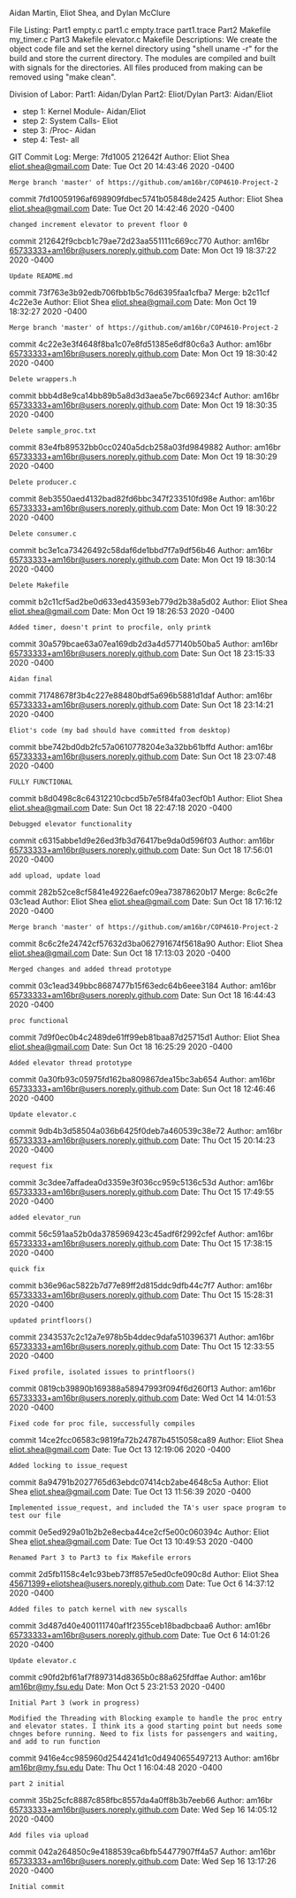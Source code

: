 
Aidan Martin, Eliot Shea, and Dylan McClure

File Listing:
Part1
empty.c
part1.c
empty.trace
part1.trace
Part2
Makefile
my_timer.c
Part3
Makefile
elevator.c
Makefile Descriptions:
We create the object code file and set the kernel directory
using "shell uname -r" for the build and store the current directory.
The modules are compiled and built with signals for the directories.
All files produced from making can be removed using "make clean".

Division of Labor:
Part1: Aidan/Dylan
Part2: Eliot/Dylan
Part3: Aidan/Eliot
- step 1: Kernel Module- Aidan/Eliot
- step 2: System Calls- Eliot
- step 3: /Proc- Aidan
- step 4: Test- all

GIT Commit Log:
Merge: 7fd1005 212642f
Author: Eliot Shea <eliot.shea@gmail.com>
Date:   Tue Oct 20 14:43:46 2020 -0400

    Merge branch 'master' of https://github.com/am16br/COP4610-Project-2

commit 7fd10059196af698909fdbec5741b05848de2425
Author: Eliot Shea <eliot.shea@gmail.com>
Date:   Tue Oct 20 14:42:46 2020 -0400

    changed increment elevator to prevent floor 0

commit 212642f9cbcb1c79ae72d23aa551111c669cc770
Author: am16br <65733333+am16br@users.noreply.github.com>
Date:   Mon Oct 19 18:37:22 2020 -0400

    Update README.md

commit 73f763e3b92edb706fbb1b5c76d6395faa1cfba7
Merge: b2c11cf 4c22e3e
Author: Eliot Shea <eliot.shea@gmail.com>
Date:   Mon Oct 19 18:32:27 2020 -0400

    Merge branch 'master' of https://github.com/am16br/COP4610-Project-2

commit 4c22e3e3f4648f8ba1c07e8fd51385e6df80c6a3
Author: am16br <65733333+am16br@users.noreply.github.com>
Date:   Mon Oct 19 18:30:42 2020 -0400

    Delete wrappers.h

commit bbb4d8e9ca14bb89b5a8d3d3aea5e7bc669234cf
Author: am16br <65733333+am16br@users.noreply.github.com>
Date:   Mon Oct 19 18:30:35 2020 -0400

    Delete sample_proc.txt

commit 83e4fb89532bb0cc0240a5dcb258a03fd9849882
Author: am16br <65733333+am16br@users.noreply.github.com>
Date:   Mon Oct 19 18:30:29 2020 -0400

    Delete producer.c

commit 8eb3550aed4132bad82fd6bbc347f233510fd98e
Author: am16br <65733333+am16br@users.noreply.github.com>
Date:   Mon Oct 19 18:30:22 2020 -0400

    Delete consumer.c

commit bc3e1ca73426492c58daf6de1bbd7f7a9df56b46
Author: am16br <65733333+am16br@users.noreply.github.com>
Date:   Mon Oct 19 18:30:14 2020 -0400

    Delete Makefile

commit b2c11cf5ad2be0d633ed43593eb779d2b38a5d02
Author: Eliot Shea <eliot.shea@gmail.com>
Date:   Mon Oct 19 18:26:53 2020 -0400

    Added timer, doesn't print to procfile, only printk

commit 30a579bcae63a07ea169db2d3a4d577140b50ba5
Author: am16br <65733333+am16br@users.noreply.github.com>
Date:   Sun Oct 18 23:15:33 2020 -0400

    Aidan final

commit 71748678f3b4c227e88480bdf5a696b5881d1daf
Author: am16br <65733333+am16br@users.noreply.github.com>
Date:   Sun Oct 18 23:14:21 2020 -0400

    Eliot's code (my bad should have committed from desktop)

commit bbe742bd0db2fc57a0610778204e3a32bb61bffd
Author: am16br <65733333+am16br@users.noreply.github.com>
Date:   Sun Oct 18 23:07:48 2020 -0400

    FULLY FUNCTIONAL

commit b8d0498c8c64312210cbcd5b7e5f84fa03ecf0b1
Author: Eliot Shea <eliot.shea@gmail.com>
Date:   Sun Oct 18 22:47:18 2020 -0400

    Debugged elevator functionality

commit c6315abbe1d9e26ed3fb3d76417be9da0d596f03
Author: am16br <65733333+am16br@users.noreply.github.com>
Date:   Sun Oct 18 17:56:01 2020 -0400

    add upload, update load

commit 282b52ce8cf5841e49226aefc09ea73878620b17
Merge: 8c6c2fe 03c1ead
Author: Eliot Shea <eliot.shea@gmail.com>
Date:   Sun Oct 18 17:16:12 2020 -0400

    Merge branch 'master' of https://github.com/am16br/COP4610-Project-2

commit 8c6c2fe24742cf57632d3ba062791674f5618a90
Author: Eliot Shea <eliot.shea@gmail.com>
Date:   Sun Oct 18 17:13:03 2020 -0400

    Merged changes and added thread prototype

commit 03c1ead349bbc8687477b15f63edc64b6eee3184
Author: am16br <65733333+am16br@users.noreply.github.com>
Date:   Sun Oct 18 16:44:43 2020 -0400

    proc functional

commit 7d9f0ec0b4c2489de61ff99eb81baa87d25715d1
Author: Eliot Shea <eliot.shea@gmail.com>
Date:   Sun Oct 18 16:25:29 2020 -0400

    Added elevator thread prototype

commit 0a30fb93c05975fd162ba809867dea15bc3ab654
Author: am16br <65733333+am16br@users.noreply.github.com>
Date:   Sun Oct 18 12:46:46 2020 -0400

    Update elevator.c

commit 9db4b3d58504a036b6425f0deb7a460539c38e72
Author: am16br <65733333+am16br@users.noreply.github.com>
Date:   Thu Oct 15 20:14:23 2020 -0400

    request fix

commit 3c3dee7affadea0d3359e3f036cc959c5136c53d
Author: am16br <65733333+am16br@users.noreply.github.com>
Date:   Thu Oct 15 17:49:55 2020 -0400

    added elevator_run

commit 56c591aa52b0da3785969423c45adf6f2992cfef
Author: am16br <65733333+am16br@users.noreply.github.com>
Date:   Thu Oct 15 17:38:15 2020 -0400

    quick fix

commit b36e96ac5822b7d77e89ff2d815ddc9dfb44c7f7
Author: am16br <65733333+am16br@users.noreply.github.com>
Date:   Thu Oct 15 15:28:31 2020 -0400

    updated printfloors()

commit 2343537c2c12a7e978b5b4ddec9dafa510396371
Author: am16br <65733333+am16br@users.noreply.github.com>
Date:   Thu Oct 15 12:33:55 2020 -0400

    Fixed profile, isolated issues to printfloors()

commit 0819cb39890b169388a58947993f094f6d260f13
Author: am16br <65733333+am16br@users.noreply.github.com>
Date:   Wed Oct 14 14:01:53 2020 -0400

    Fixed code for proc file, successfully compiles

commit 14ce2fcc06583c9819fa72b24787b4515058ca89
Author: Eliot Shea <eliot.shea@gmail.com>
Date:   Tue Oct 13 12:19:06 2020 -0400

    Added locking to issue_request

commit 8a94791b2027765d63ebdc07414cb2abe4648c5a
Author: Eliot Shea <eliot.shea@gmail.com>
Date:   Tue Oct 13 11:56:39 2020 -0400

    Implemented issue_request, and included the TA's user space program to test our file

commit 0e5ed929a01b2b2e8ecba44ce2cf5e00c060394c
Author: Eliot Shea <eliot.shea@gmail.com>
Date:   Tue Oct 13 10:49:53 2020 -0400

    Renamed Part 3 to Part3 to fix Makefile errors

commit 2d5fb1158c4e1c93beb73ff857e5ed0cfe090c8d
Author: Eliot Shea <45671399+eliotshea@users.noreply.github.com>
Date:   Tue Oct 6 14:37:12 2020 -0400

    Added files to patch kernel with new syscalls

commit 3d487d40e400111740af1f2355ceb18badbcbaa6
Author: am16br <65733333+am16br@users.noreply.github.com>
Date:   Tue Oct 6 14:01:26 2020 -0400

    Update elevator.c

commit c90fd2bf61af7f897314d8365b0c88a625fdffae
Author: am16br <am16br@my.fsu.edu>
Date:   Mon Oct 5 23:21:53 2020 -0400

    Initial Part 3 (work in progress)

    Modified the Threading with Blocking example to handle the proc entry and elevator states. I think its a good starting point but needs some chnges before running. Need to fix lists for passengers and waiting, and add to run function

commit 9416e4cc985960d2544241d1c0d4940655497213
Author: am16br <am16br@my.fsu.edu>
Date:   Thu Oct 1 16:04:48 2020 -0400

    part 2 initial

commit 35b25cfc8887c858fbc8557da4a0ff8b3b7eeb66
Author: am16br <65733333+am16br@users.noreply.github.com>
Date:   Wed Sep 16 14:05:12 2020 -0400

    Add files via upload

commit 042a264850c9e4188539ca6bfb54477907ff4a57
Author: am16br <65733333+am16br@users.noreply.github.com>
Date:   Wed Sep 16 13:17:26 2020 -0400

    Initial commit
